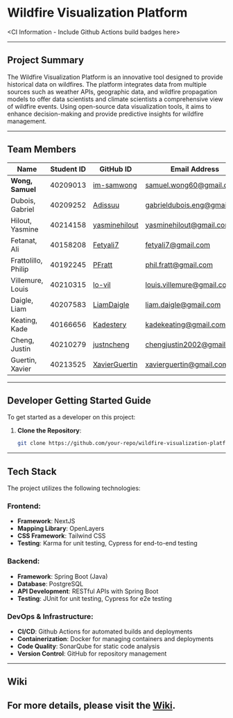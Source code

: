 # Wildfire Visualization Platform

<CI Information - Include Github Actions build badges here>

---

## Project Summary
The Wildfire Visualization Platform is an innovative tool designed to provide historical data on wildfires. The platform integrates data from multiple sources such as weather APIs, geographic data, and wildfire propagation models to offer data scientists and climate scientists a comprehensive view of wildfire events. Using open-source data visualization tools, it aims to enhance decision-making and provide predictive insights for wildfire management.

---

## Team Members

| Name                     | Student ID        | GitHub ID   | Email Address                  |
|--------------------------|-------------------|-------------|-------------------------------|
| **Wong, Samuel**          | 40209013          | [im-samwong](https://github.com/im-samwong) | samuel.wong60@gmail.com        |
| Dubois, Gabriel           | 40209252          | [Adissuu](https://github.com/Adissuu) | gabrieldubois.eng@gmail.com    |
| Hilout, Yasmine           | 40214158          | [yasminehilout](https://github.com/yasminehilout) | yasminehilout@gmail.com        |
| Fetanat, Ali              | 40158208          | [Fetyali7](https://github.com/Fetyali7) | fetyali7@gmail.com             |
| Frattolillo, Philip       | 40192245          | [PFratt](https://github.com/PFratt) | phil.fratt@gmail.com           |
| Villemure, Louis          | 40210315          | [lo-vil](https://github.com/lo-vil) | louis.villemure@gmail.com      |
| Daigle, Liam              | 40207583          | [LiamDaigle](https://github.com/LiamDaigle) | liam.daigle@gmail.com          |
| Keating, Kade             | 40166656          | [Kadestery](https://github.com/Kadestery) | kadekeating@gmail.com          |
| Cheng, Justin             | 40210279          | [justncheng](https://github.com/justncheng) | chengjustin2002@gmail.com      |
| Guertin, Xavier           | 40213525          | [XavierGuertin](https://github.com/XavierGuertin) | xavierguertin@gmail.com        |

---

## Developer Getting Started Guide

To get started as a developer on this project:

1. **Clone the Repository**:
   ```bash
   git clone https://github.com/your-repo/wildfire-visualization-platform.git

---

## Tech Stack

The project utilizes the following technologies:

### Frontend:
- **Framework**: NextJS
- **Mapping Library**: OpenLayers
- **CSS Framework**: Tailwind CSS
- **Testing**: Karma for unit testing, Cypress for end-to-end testing

### Backend:
- **Framework**: Spring Boot (Java)
- **Database**: PostgreSQL
- **API Development**: RESTful APIs with Spring Boot
- **Testing**: JUnit for unit testing, Cypress for e2e testing

### DevOps & Infrastructure:
- **CI/CD**: Github Actions for automated builds and deployments
- **Containerization**: Docker for managing containers and deployments
- **Code Quality**: SonarQube for static code analysis
- **Version Control**: GitHub for repository management

---

## Wiki

For more details, please visit the [Wiki](https://github.com/XavierGuertin/WildfireVisualizationProject/wiki).
---
